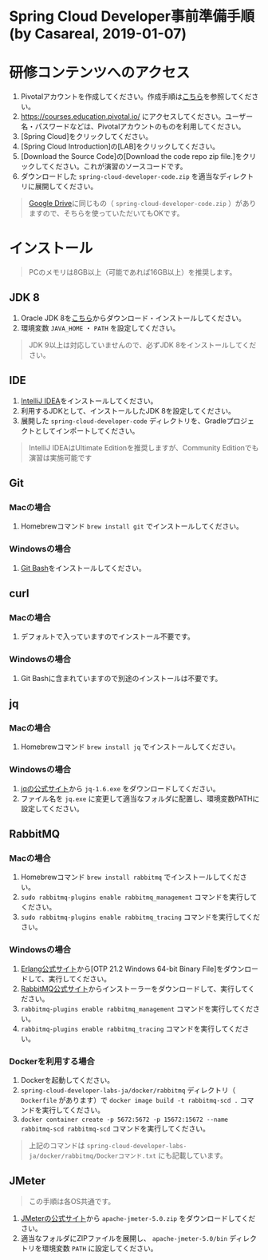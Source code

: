 Spring Cloud Developer事前準備手順 (by Casareal, 2019-01-07)
==========================================================

# 研修コンテンツへのアクセス
1. Pivotalアカウントを作成してください。作成手順は[こちら](https://github.com/Pivotal-Japan/cf-workshop/blob/master/pivotal-web-services.md)を参照してください。
2. https://courses.education.pivotal.io/ にアクセスしてください。ユーザー名・パスワードなどは、Pivotalアカウントのものを利用してください。
3. [Spring Cloud]をクリックしてください。
4. [Spring Cloud Introduction]の[LAB]をクリックしてください。
5. [Download the Source Code]の[Download the code repo zip file.]をクリックしてください。これが演習のソースコードです。
6. ダウンロードした `spring-cloud-developer-code.zip` を適当なディレクトリに展開してください。

> [Google Drive](https://drive.google.com/open?id=1VoMCdvcOmxdwIeBTeoTDSPK25B0dHoO0)に同じもの（ `spring-cloud-developer-code.zip` ）がありますので、そちらを使っていただいてもOKです。

# インストール

> PCのメモリは8GB以上（可能であれば16GB以上）を推奨します。

## JDK 8
1. Oracle JDK 8を[こちら](https://www.oracle.com/technetwork/java/javase/downloads/index.html)からダウンロード・インストールしてください。
2. 環境変数 `JAVA_HOME` ・ `PATH` を設定してください。

> JDK 9以上は対応していませんので、必ずJDK 8をインストールしてください。

## IDE
1. [IntelliJ IDEA](https://www.jetbrains.com/idea/download/)をインストールしてください。
2. 利用するJDKとして、インストールしたJDK 8を設定してください。
3. 展開した `spring-cloud-developer-code` ディレクトリを、Gradleプロジェクトとしてインポートしてください。

> IntelliJ IDEAはUltimate Editionを推奨しますが、Community Editionでも演習は実施可能です

## Git
### Macの場合
1. Homebrewコマンド `brew install git` でインストールしてください。

### Windowsの場合
1. [Git Bash](https://git-scm.com/downloads)をインストールしてください。

## curl
### Macの場合
1. デフォルトで入っていますのでインストール不要です。

### Windowsの場合
1. Git Bashに含まれていますので別途のインストールは不要です。

## jq
### Macの場合
1. Homebrewコマンド `brew install jq` でインストールしてください。

### Windowsの場合
1. [jqの公式サイト](https://stedolan.github.io/jq/)から `jq-1.6.exe` をダウンロードしてください。
2. ファイル名を `jq.exe` に変更して適当なフォルダに配置し、環境変数PATHに設定してください。

## RabbitMQ
### Macの場合
1. Homebrewコマンド `brew install rabbitmq` でインストールしてください。
2. `sudo rabbitmq-plugins enable rabbitmq_management` コマンドを実行してください。
3. `sudo rabbitmq-plugins enable rabbitmq_tracing` コマンドを実行してください。

### Windowsの場合
1. [Erlang公式サイト](http://www.erlang.org/downloads)から[OTP 21.2 Windows 64-bit Binary File]をダウンロードして、実行してください。
2. [RabbitMQ公式サイト](https://www.rabbitmq.com/install-windows.html)からインストーラーをダウンロードして、実行してください。
3. `rabbitmq-plugins enable rabbitmq_management` コマンドを実行してください。
4. `rabbitmq-plugins enable rabbitmq_tracing` コマンドを実行してください。

### Dockerを利用する場合
1. Dockerを起動してください。
2. `spring-cloud-developer-labs-ja/docker/rabbitmq` ディレクトリ（ `Dockerfile` があります）で `docker image build -t rabbitmq-scd .` コマンドを実行してください。
3. `docker container create -p 5672:5672 -p 15672:15672 --name rabbitmq-scd rabbitmq-scd` コマンドを実行してください。

> 上記のコマンドは `spring-cloud-developer-labs-ja/docker/rabbitmq/Dockerコマンド.txt` にも記載しています。

## JMeter
> この手順は各OS共通です。

1. [JMeterの公式サイト](http://jmeter.apache.org/download_jmeter.cgi?Preferred=ftp%3A%2F%2Fapache.mirrors.tds.net%2Fpub%2Fapache.org%2F)から `apache-jmeter-5.0.zip` をダウンロードしてください。
2. 適当なフォルダにZIPファイルを展開し、 `apache-jmeter-5.0/bin` ディレクトリを環境変数 `PATH` に設定してください。
